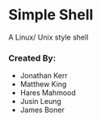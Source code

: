 # Simple Shell

A Linux/ Unix style shell

<h3>Created By:</h3>

* Jonathan Kerr
* Matthew King
* Hares Mahmood
* Jusin Leung
* James Boner
